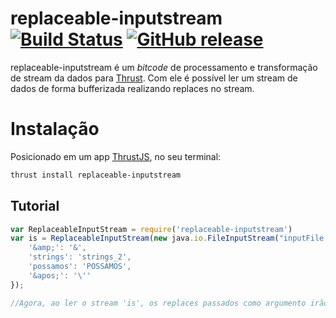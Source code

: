 replaceable-inputstream
[![Build Status](https://travis-ci.org/thrust-bitcodes/replaceable-inputstream.svg?branch=master)](https://travis-ci.org/thrust-bitcodes/replaceable-inputstream) [![GitHub release](https://img.shields.io/github/release/thrust-bitcodes/replaceable-inputstream.svg)](https://github.com/thrust-bitcodes/replaceable-inputstream/releases)
===============

replaceable-inputstream é um *bitcode* de processamento e transformação de stream da dados para [Thrust](https://github.com/Thrustjs/thrust).
Com ele é possível ler um stream de dados de forma bufferizada realizando replaces no stream.

# Instalação

Posicionado em um app [ThrustJS](https://github.com/thrustjs/thrust), no seu terminal:

```bash
thrust install replaceable-inputstream
```

## Tutorial

```javascript
var ReplaceableInputStream = require('replaceable-inputstream')
var is = ReplaceableInputStream(new java.io.FileInputStream("inputFile.txt"), {
    '&amp;': '&',
    'strings': 'strings_2',
    'possamos': 'POSSAMOS',
    '&apos;': '\''
});

//Agora, ao ler o stream 'is', os replaces passados como argumento irão ocorrer

```